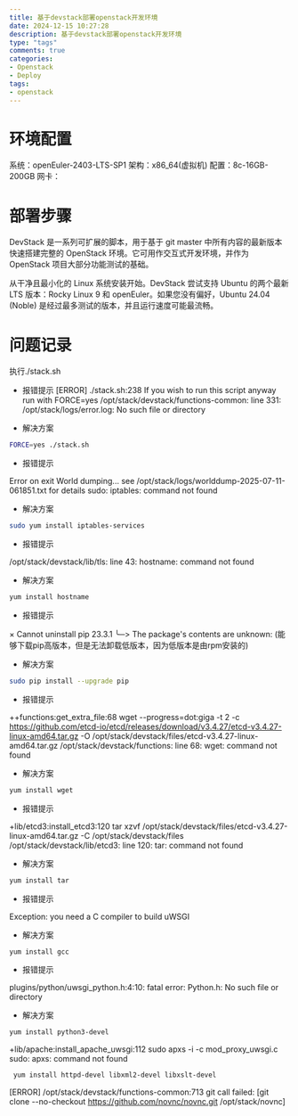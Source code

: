 ```yaml
---
title: 基于devstack部署openstack开发环境
date: 2024-12-15 10:27:28
description: 基于devstack部署openstack开发环境
type: "tags"
comments: true
categories:
- Openstack
- Deploy
tags:
- openstack
---
```


# 环境配置

系统：openEuler-2403-LTS-SP1
架构：x86_64(虚拟机)
配置：8c-16GB-200GB
网卡：

# 部署步骤

DevStack 是一系列可扩展的脚本，用于基于 git master 中所有内容的最新版本快速搭建完整的 OpenStack 环境。它可用作交互式开发环境，并作为 OpenStack 项目大部分功能测试的基础。

从干净且最小化的 Linux 系统安装开始。DevStack 尝试支持 Ubuntu 的两个最新 LTS 版本：Rocky Linux 9 和 openEuler。如果您没有偏好，Ubuntu 24.04 (Noble) 是经过最多测试的版本，并且运行速度可能最流畅。

# 问题记录

执行./stack.sh

- 报错提示
[ERROR] ./stack.sh:238 If you wish to run this script anyway run with FORCE=yes
/opt/stack/devstack/functions-common: line 331: /opt/stack/logs/error.log: No such file or directory

- 解决方案

```bash
FORCE=yes ./stack.sh
```

- 报错提示

Error on exit
World dumping... see /opt/stack/logs/worlddump-2025-07-11-061851.txt for details
sudo: iptables: command not found

- 解决方案

```bash
sudo yum install iptables-services
```

- 报错提示

/opt/stack/devstack/lib/tls: line 43: hostname: command not found

- 解决方案

```bash
yum install hostname
```

- 报错提示

× Cannot uninstall pip 23.3.1 ╰─> The package's contents are unknown: (能够下载pip高版本，但是无法卸载低版本，因为低版本是由rpm安装的)

- 解决方案
  
```bash
sudo pip install --upgrade pip
```

- 报错提示

++functions:get_extra_file:68               wget --progress=dot:giga -t 2 -c https://github.com/etcd-io/etcd/releases/download/v3.4.27/etcd-v3.4.27-linux-amd64.tar.gz -O /opt/stack/devstack/files/etcd-v3.4.27-linux-amd64.tar.gz
/opt/stack/devstack/functions: line 68: wget: command not found

- 解决方案

```bash
yum install wget
```

- 报错提示

+lib/etcd3:install_etcd3:120               tar xzvf /opt/stack/devstack/files/etcd-v3.4.27-linux-amd64.tar.gz -C /opt/stack/devstack/files
/opt/stack/devstack/lib/etcd3: line 120: tar: command not found

- 解决方案

```bash
yum install tar
```

- 报错提示

Exception: you need a C compiler to build uWSGI

- 解决方案

```bash
yum install gcc
```

- 报错提示

plugins/python/uwsgi_python.h:4:10: fatal error: Python.h: No such file or directory

- 解决方案

```bash
yum install python3-devel
```

+lib/apache:install_apache_uwsgi:112       sudo apxs -i -c mod_proxy_uwsgi.c
sudo: apxs: command not found

```bash
 yum install httpd-devel libxml2-devel libxslt-devel
 ```

 [ERROR] /opt/stack/devstack/functions-common:713 git call failed: [git clone --no-checkout https://github.com/novnc/novnc.git /opt/stack/novnc]
